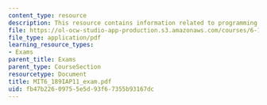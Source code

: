 ```yaml
---
content_type: resource
description: This resource contains information related to programming problems.
file: https://ol-ocw-studio-app-production.s3.amazonaws.com/courses/6-189-a-gentle-introduction-to-programming-using-python-january-iap-2011/fb47b22609755e5d93f67355b93167dc_MIT6_189IAP11_exam.pdf
file_type: application/pdf
learning_resource_types:
- Exams
parent_title: Exams
parent_type: CourseSection
resourcetype: Document
title: MIT6_189IAP11_exam.pdf
uid: fb47b226-0975-5e5d-93f6-7355b93167dc
---
```

